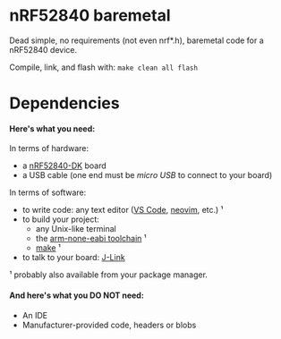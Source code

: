 # nRF52840 baremetal
Dead simple, no requirements (not even nrf*.h), baremetal code for a nRF52840 device.

Compile, link, and flash with: `make clean all flash`

# Dependencies

#### Here's what you need:
In terms of hardware:
- a [nRF52840-DK](https://www.nordicsemi.com/Products/Development-hardware/nRF52840-DK) board
- a USB cable (one end must be _micro USB_ to connect to your board)

In terms of software:
- to write code: any text editor ([VS Code](https://code.visualstudio.com/), [neovim](https://neovim.io/), etc.) ¹
- to build your project:
    - any Unix-like terminal
    - the [arm-none-eabi toolchain](https://developer.arm.com/downloads/-/gnu-rm) ¹
    - [make](https://www.gnu.org/software/make/) ¹
- to talk to your board: [J-Link](https://www.segger.com/downloads/jlink/)

¹ probably also available from your package manager.

#### And here's what you DO NOT need:
- An IDE
- Manufacturer-provided code, headers or blobs
